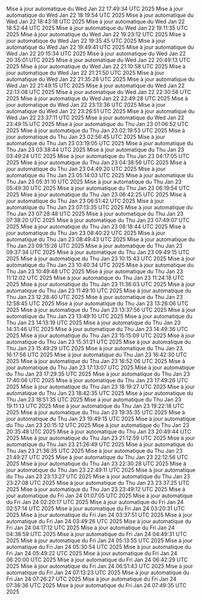 Mise à jour automatique du Wed Jan 22 17:49:34 UTC 2025
Mise à jour automatique du Wed Jan 22 18:19:54 UTC 2025
Mise à jour automatique du Wed Jan 22 18:43:18 UTC 2025
Mise à jour automatique du Wed Jan 22 18:52:44 UTC 2025
Mise à jour automatique du Wed Jan 22 19:11:35 UTC 2025
Mise à jour automatique du Wed Jan 22 19:23:12 UTC 2025
Mise à jour automatique du Wed Jan 22 19:35:45 UTC 2025
Mise à jour automatique du Wed Jan 22 19:49:41 UTC 2025
Mise à jour automatique du Wed Jan 22 20:15:34 UTC 2025
Mise à jour automatique du Wed Jan 22 20:35:01 UTC 2025
Mise à jour automatique du Wed Jan 22 20:49:13 UTC 2025
Mise à jour automatique du Wed Jan 22 21:10:58 UTC 2025
Mise à jour automatique du Wed Jan 22 21:21:50 UTC 2025
Mise à jour automatique du Wed Jan 22 21:35:28 UTC 2025
Mise à jour automatique du Wed Jan 22 21:49:15 UTC 2025
Mise à jour automatique du Wed Jan 22 22:13:08 UTC 2025
Mise à jour automatique du Wed Jan 22 22:30:58 UTC 2025
Mise à jour automatique du Wed Jan 22 22:49:28 UTC 2025
Mise à jour automatique du Wed Jan 22 23:13:36 UTC 2025
Mise à jour automatique du Wed Jan 22 23:26:51 UTC 2025
Mise à jour automatique du Wed Jan 22 23:37:11 UTC 2025
Mise à jour automatique du Wed Jan 22 23:49:15 UTC 2025
Mise à jour automatique du Thu Jan 23 01:06:52 UTC 2025
Mise à jour automatique du Thu Jan 23 02:19:53 UTC 2025
Mise à jour automatique du Thu Jan 23 02:56:45 UTC 2025
Mise à jour automatique du Thu Jan 23 03:19:05 UTC 2025
Mise à jour automatique du Thu Jan 23 03:38:44 UTC 2025
Mise à jour automatique du Thu Jan 23 03:49:24 UTC 2025
Mise à jour automatique du Thu Jan 23 04:17:05 UTC 2025
Mise à jour automatique du Thu Jan 23 04:38:56 UTC 2025
Mise à jour automatique du Thu Jan 23 04:49:20 UTC 2025
Mise à jour automatique du Thu Jan 23 05:14:03 UTC 2025
Mise à jour automatique du Thu Jan 23 05:31:10 UTC 2025
Mise à jour automatique du Thu Jan 23 05:49:30 UTC 2025
Mise à jour automatique du Thu Jan 23 06:19:54 UTC 2025
Mise à jour automatique du Thu Jan 23 06:42:25 UTC 2025
Mise à jour automatique du Thu Jan 23 06:51:42 UTC 2025
Mise à jour automatique du Thu Jan 23 07:13:35 UTC 2025
Mise à jour automatique du Thu Jan 23 07:28:48 UTC 2025
Mise à jour automatique du Thu Jan 23 07:38:20 UTC 2025
Mise à jour automatique du Thu Jan 23 07:49:07 UTC 2025
Mise à jour automatique du Thu Jan 23 08:18:44 UTC 2025
Mise à jour automatique du Thu Jan 23 08:40:22 UTC 2025
Mise à jour automatique du Thu Jan 23 08:49:43 UTC 2025
Mise à jour automatique du Thu Jan 23 09:15:26 UTC 2025
Mise à jour automatique du Thu Jan 23 09:37:34 UTC 2025
Mise à jour automatique du Thu Jan 23 09:49:15 UTC 2025
Mise à jour automatique du Thu Jan 23 10:15:43 UTC 2025
Mise à jour automatique du Thu Jan 23 10:40:34 UTC 2025
Mise à jour automatique du Thu Jan 23 10:49:48 UTC 2025
Mise à jour automatique du Thu Jan 23 11:12:02 UTC 2025
Mise à jour automatique du Thu Jan 23 11:24:18 UTC 2025
Mise à jour automatique du Thu Jan 23 11:36:03 UTC 2025
Mise à jour automatique du Thu Jan 23 11:49:10 UTC 2025
Mise à jour automatique du Thu Jan 23 12:28:40 UTC 2025
Mise à jour automatique du Thu Jan 23 12:58:45 UTC 2025
Mise à jour automatique du Thu Jan 23 13:26:06 UTC 2025
Mise à jour automatique du Thu Jan 23 13:37:56 UTC 2025
Mise à jour automatique du Thu Jan 23 13:49:10 UTC 2025
Mise à jour automatique du Thu Jan 23 14:13:19 UTC 2025
Mise à jour automatique du Thu Jan 23 14:31:46 UTC 2025
Mise à jour automatique du Thu Jan 23 14:49:36 UTC 2025
Mise à jour automatique du Thu Jan 23 15:15:09 UTC 2025
Mise à jour automatique du Thu Jan 23 15:31:21 UTC 2025
Mise à jour automatique du Thu Jan 23 15:49:29 UTC 2025
Mise à jour automatique du Thu Jan 23 16:17:56 UTC 2025
Mise à jour automatique du Thu Jan 23 16:42:30 UTC 2025
Mise à jour automatique du Thu Jan 23 16:52:06 UTC 2025
Mise à jour automatique du Thu Jan 23 17:13:07 UTC 2025
Mise à jour automatique du Thu Jan 23 17:29:35 UTC 2025
Mise à jour automatique du Thu Jan 23 17:40:06 UTC 2025
Mise à jour automatique du Thu Jan 23 17:49:26 UTC 2025
Mise à jour automatique du Thu Jan 23 18:19:27 UTC 2025
Mise à jour automatique du Thu Jan 23 18:42:35 UTC 2025
Mise à jour automatique du Thu Jan 23 18:51:35 UTC 2025
Mise à jour automatique du Thu Jan 23 19:11:13 UTC 2025
Mise à jour automatique du Thu Jan 23 19:22:18 UTC 2025
Mise à jour automatique du Thu Jan 23 19:35:35 UTC 2025
Mise à jour automatique du Thu Jan 23 19:49:15 UTC 2025
Mise à jour automatique du Thu Jan 23 20:15:12 UTC 2025
Mise à jour automatique du Thu Jan 23 20:35:48 UTC 2025
Mise à jour automatique du Thu Jan 23 20:49:44 UTC 2025
Mise à jour automatique du Thu Jan 23 21:12:59 UTC 2025
Mise à jour automatique du Thu Jan 23 21:26:49 UTC 2025
Mise à jour automatique du Thu Jan 23 21:36:35 UTC 2025
Mise à jour automatique du Thu Jan 23 21:49:27 UTC 2025
Mise à jour automatique du Thu Jan 23 22:12:56 UTC 2025
Mise à jour automatique du Thu Jan 23 22:30:28 UTC 2025
Mise à jour automatique du Thu Jan 23 22:49:11 UTC 2025
Mise à jour automatique du Thu Jan 23 23:13:27 UTC 2025
Mise à jour automatique du Thu Jan 23 23:27:08 UTC 2025
Mise à jour automatique du Thu Jan 23 23:37:25 UTC 2025
Mise à jour automatique du Thu Jan 23 23:49:12 UTC 2025
Mise à jour automatique du Fri Jan 24 01:07:05 UTC 2025
Mise à jour automatique du Fri Jan 24 02:20:17 UTC 2025
Mise à jour automatique du Fri Jan 24 02:57:14 UTC 2025
Mise à jour automatique du Fri Jan 24 03:20:31 UTC 2025
Mise à jour automatique du Fri Jan 24 03:37:51 UTC 2025
Mise à jour automatique du Fri Jan 24 03:49:26 UTC 2025
Mise à jour automatique du Fri Jan 24 04:17:12 UTC 2025
Mise à jour automatique du Fri Jan 24 04:38:59 UTC 2025
Mise à jour automatique du Fri Jan 24 04:49:31 UTC 2025
Mise à jour automatique du Fri Jan 24 05:13:55 UTC 2025
Mise à jour automatique du Fri Jan 24 05:30:54 UTC 2025
Mise à jour automatique du Fri Jan 24 05:49:22 UTC 2025
Mise à jour automatique du Fri Jan 24 06:20:00 UTC 2025
Mise à jour automatique du Fri Jan 24 06:42:29 UTC 2025
Mise à jour automatique du Fri Jan 24 06:51:43 UTC 2025
Mise à jour automatique du Fri Jan 24 07:13:23 UTC 2025
Mise à jour automatique du Fri Jan 24 07:26:27 UTC 2025
Mise à jour automatique du Fri Jan 24 07:36:36 UTC 2025
Mise à jour automatique du Fri Jan 24 07:49:35 UTC 2025
